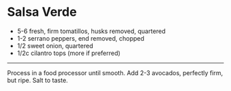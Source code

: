 # Salsa Verde

* 5-6 fresh, firm tomatillos, husks removed, quartered
* 1-2 serrano peppers, end removed, chopped
* 1/2 sweet onion, quartered
* 1/2c cilantro tops (more if preferred)

---

Process in a food processor until smooth. Add 2-3 avocados, perfectly firm, but ripe. Salt to taste.